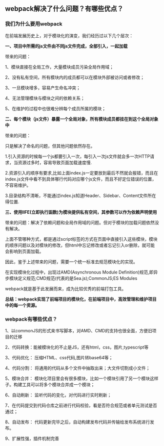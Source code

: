 ## webpack解决了什么问题？有哪些优点？

### 我们为什么要用webpack

在前端发展历史上，对于模块化的演变，我们经历过以下几个层次：

**一、项目中所需的js文件由不同js文件完成，全部引入，一起加载**

带来的问题：

1、模块直接在全局工作，大量模块成员污染全局作用域；

2、没有私有空间，所有模块内的成员都可以在模块外部被访问或者修改；

3、一旦模块增多，容易产生命名冲突；

4、无法管理模块与模块之间的依赖关系；

5、在维护的过程中也很难分辨每个成员所属的模块；

**二、每个模块（js文件）暴露一个全局对象，所有模块成员都挂在到这个全局对象中**

带来的问题：

只是解决了命名的问题，但其他问题依然存在。

1.引入资源的时候每一个js都要引入一次，每引入一次js文件就会多一次HTTP请求，当资源过多时，容易导致页面加载速度慢.

2.资源引入的顺序有要求,比如上面index.js一定要放到最后不然就会报错，而且在index.js文件中看不到具体哪行代码对应哪个js文件，而且不好定位错误的位置，不容易维护。

3.目录结构不清晰，不能通过index.js知道Header、Sidebar、Content文件所在得位置.

**三、使用IIFE(立即执行函数)为模块提供私有空间，其参数可以作为依赖声明使用**

带来的问题：解决了依赖问题和全局作用域的问题。但对于模块的加载问题依然没有解决。

上面不管哪种方式，都是通过script标签的方式在页面中直接引入这些模块，模块的顺序问题以及对模块的修改，但html中忘记修改或者忘记引入or删除，就可能会影响到页面加载。

因此，鉴于上述带来的问题，需要一个统一标准去规范模块化的实现。

在实现模块化过程中，出现过AMD(Asynchronous Module Definition)规范,即异步模块定义规范;CMD规范(代表的是Sea.js);CommonJS;ES Modules

webpack就是基于此发展而来，成为比较优秀的前端打包工具。

**总结：webpack实现了前端项目的模块化，在前端项目中，高效管理和维护项目中的每一个资源。**

### webpack有哪些优点？

1、以commonJS的形式来书写脚本，对AMD、CMD的支持也很全面，方便旧项目的迁移

2、代码转换：能被模块化的不止是JS，还有html，css，图片,typescript等

3、代码优化： 压缩HTML、css代码,图片转base64等；

4、代码分割： 将通用的代码从多个文件中抽取出来；大文件切割成小文件；

5、模块合并： 模块化项目里会有很多模块，比如一个模块引用了另一个模块这样子。构建工具可以将多个模块合并成一个模块；

6、自动刷新： 监听代码的变化，对代码进行实时刷新；

7、在代码提交到代码仓库之前进行代码校验，看是否符合规范或者单元测试是否通过；

8、自动发布： 代码更新完毕之后，自动构建发布代码并传输给发布系统进行发布。

9、扩展性强，插件机制完善





